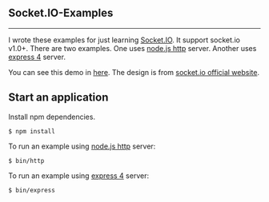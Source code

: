 ## Socket.IO-Examples
-----------------------------------

I wrote these examples for just learning [Socket.IO](http://socket.io/).
It support socket.io v1.0+.
There are two examples. One uses
[node.js http](https://nodejs.org/api/http.html) server. Another uses
[express 4](http://expressjs.com/) server.

You can see this demo in [here](http://sideeffect.kr:3000/).
The design is from
[socket.io official website](https://github.com/Automattic/socket.io-website).

## Start an application

Install npm dependencies.

```shell
$ npm install
```

To run an example using [node.js http](https://nodejs.org/api/http.html) server:

```shell
$ bin/http
```

To run an example using [express 4](http://expressjs.com/) server:

```shell
$ bin/express
```
